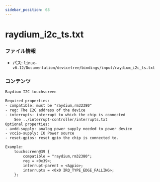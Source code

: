 ```yaml
---
sidebar_position: 63
---
```

# raydium_i2c_ts.txt

### ファイル情報

- パス: `linux-v6.12/Documentation/devicetree/bindings/input/raydium_i2c_ts.txt`

### コンテンツ

```txt
Raydium I2C touchscreen

Required properties:
- compatible: must be "raydium,rm32380"
- reg: The I2C address of the device
- interrupts: interrupt to which the chip is connected
    See ../interrupt-controller/interrupts.txt
Optional properties:
- avdd-supply: analog power supply needed to power device
- vccio-supply: IO Power source
- reset-gpios: reset gpio the chip is connected to.

Example:
	touchscreen@39 {
		compatible = "raydium,rm32380";
		reg = <0x39>;
		interrupt-parent = <&gpio>;
		interrupts = <0x0 IRQ_TYPE_EDGE_FALLING>;
	};

```
